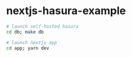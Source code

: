 # nextjs-hasura-example

```bash
# launch self-hosted hasura 
cd db; make db

# launch nextjs app
cd app; yarn dev
```
